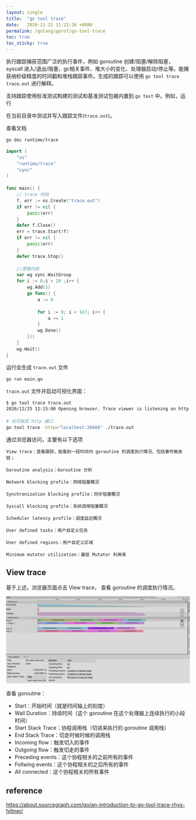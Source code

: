 ```yaml
---
layout: single
title:  "go tool trace"
date:   2020-11-21 11:22:26 +0800
permalink: /golang/pprof/go-tool-trace
toc: true
toc_sticky: true
---
```




执行跟踪捕获范围广泛的执行事件，例如 goroutine 创建/阻塞/解除阻塞，syscall 进入/退出/阻塞，gc相关事件、堆大小的变化、处理器启动/停止等。能捕获纳秒级精度的时间戳和堆栈跟踪事件。生成的跟踪可以使用 `go tool trace trace.out` 进行解释。

支持跟踪使用标准测试构建的测试和基准测试包被内置到.`go test` 中。例如，运行

在当前目录中测试并写入跟踪文件(`trace.out`)。



查看文档

```bash
go doc runtime/trace
```



```go
import (
	"os"
	"runtime/trace"
	"sync"
)

func main() {
	// trace 代码
	f, err := os.Create("trace.out")
	if err != nil {
		panic(err)
	}
	defer f.Close()
	err = trace.Start(f)
	if err != nil {
		panic(err)
	}
	defer trace.Stop()

	//逻辑代码
	var wg sync.WaitGroup
	for i := 0;i < 20 ;i++ {
		wg.Add(1)
		go func() {
			a := 0

			for i := 0; i < 1e7; i++ {
				a += 1
			}
			wg.Done()
		}()
	}
	wg.Wait()
}
```

运行会生成 `trace.out` 文件

```bash
go run main.go
```

 `trace.out` 文件并启动可视化界面：

```bash
$ go tool trace trace.out
2020/12/25 12:15:00 Opening browser. Trace viewer is listening on http://127.0.0.1:62349

# 也可指定 http 端口
go tool trace -http="localhost:26666" ./trace.out
```

通过浏览器访问，主要有以下选项

```
View trace：查看跟踪，能看到一段时间内 goroutine 的调度执行情况，包括事件触发链；

Goroutine analysis：Goroutine 分析

Network blocking profile：网络阻塞概况

Synchronization blocking profile：同步阻塞概况

Syscall blocking profile：系统调用阻塞概况

Scheduler latency profile：调度延迟概况

User defined tasks：用户自定义任务

User defined regions：用户自定义区域

Minimum mutator utilization：最低 Mutator 利用率
```



## View trace

基于上述，浏览器页面点击 View trace， 查看 goroutine 的调度执行情况。

![view-trace](img/105.view-trace.png)

查看 goroutine：

- Start：开始时间（就是时间轴上的刻度）
- Wall Duration：持续时间（这个 goroutine 在这个处理器上连续执行的小段时间）
- Start Stack Trace：协程调用栈（切进来执行的 goroutine 调用栈）
- End Stack Trace：切走时候时候的调用栈
- Incoming flow：触发切入的事件
- Outgoing flow：触发切走的事件
- Preceding events：这个协程相关的之前所有的事件
- Follwing events：这个协程相关的之后所有的事件
- All connected：这个协程相关的所有事件



## reference

https://about.sourcegraph.com/go/an-introduction-to-go-tool-trace-rhys-hiltner/

